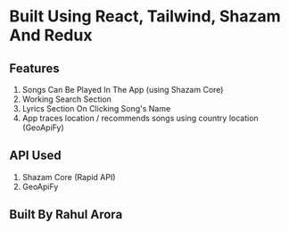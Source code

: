 # Built Using React, Tailwind, Shazam And Redux

## Features

1. Songs Can Be Played In The App (using Shazam Core)
2. Working Search Section
3. Lyrics Section On Clicking Song's Name
4. App traces location / recommends songs using country location (GeoApiFy)

## API Used

1. Shazam Core (Rapid API)
2. GeoApiFy

## Built By Rahul Arora
